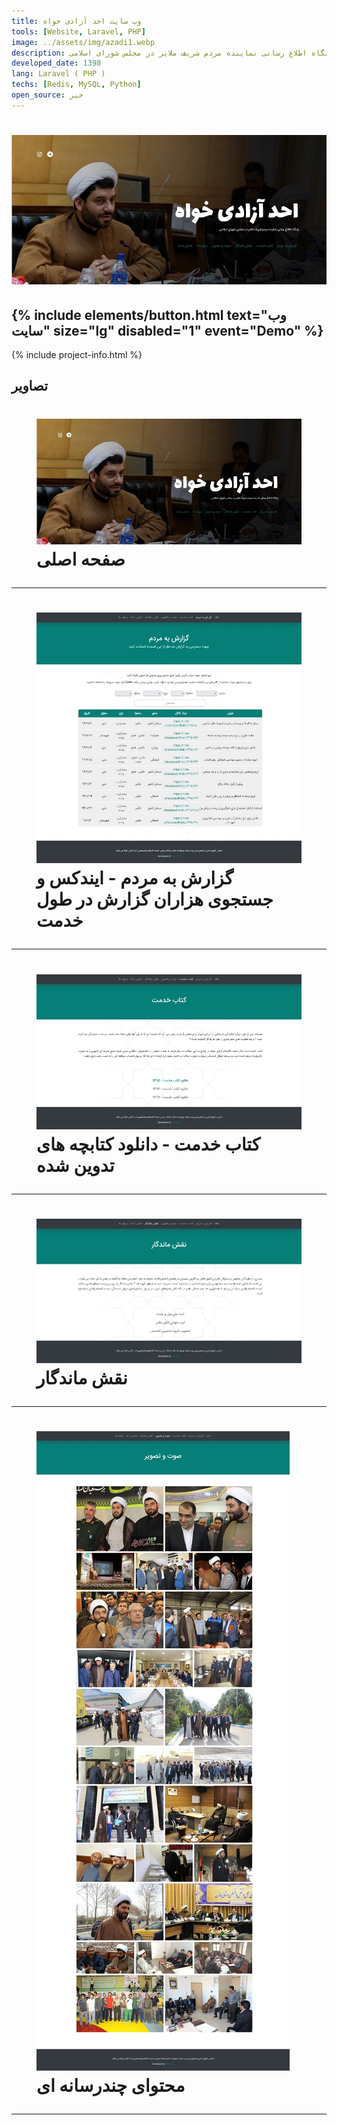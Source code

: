 ```yaml
---
title: وب سایت احد آزادی خواه
tools: [Website, Laravel, PHP]
image: ../assets/img/azadi1.webp
description: پایگاه اطلاع رسانی نماینده مردم شریف ملایر در مجلس شورای اسلامی
developed_date: 1398
lang: Laravel ( PHP )
techs: [Redis, MySQL, Python]
open_source: خیر
---
```


<h1 class="center">
<img src="../assets/img/azadi1.webp"/>
</h1>

<h2 class="center">
{% include elements/button.html text="وب سایت" size="lg" disabled="1" event="Demo" %}
</h2>

{% include project-info.html %}

## تصاویر

<h1 class="center">
<figure>
<img src="../assets/img/azadi1.webp"/>
<figcaption>صفحه اصلی</figcaption>
</figure>
</h1>

<hr>

<h1 class="center">
<figure>
<img src="../assets/img/azadi2.webp"/>
<figcaption>گزارش به مردم - ایندکس و جستجوی هزاران گزارش در طول خدمت</figcaption>
</figure>
</h1>

<hr>

<h1 class="center">
<figure>
<img src="../assets/img/azadi3.webp"/>
<figcaption>کتاب خدمت - دانلود کتابچه های تدوین شده</figcaption>
</figure>
</h1>

<hr>

<h1 class="center">
<figure>
<img src="../assets/img/azadi4.webp"/>
<figcaption>نقش ماندگار</figcaption>
</figure>
</h1>

<hr>

<h1 class="center">
<figure>
<img src="../assets/img/azadi5.webp"/>
<figcaption>محتوای چندرسانه ای</figcaption>
</figure>
</h1>

<hr>
